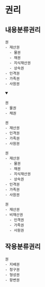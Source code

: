 # 권리


## 내용분류권리
```
권
- 재산권
  - 물권
  - 채권
  - 지식재산권
  - 상속권
- 인격권
- 가족권
- 사원권
```
<details open>
    <summary></summary>

```
권
- 물권
- 채권
```
```
권
- 재산권
- 인격권
- 가족권
- 사원권
```
```
권
- 재산권
  - 물권
  - 채권
  - 지식재산권
  - 상속권
- 인격권
- 가족권
- 사원권
```
```
권
- 재산권
- 비재산권
  - 인격권
  - 가족권
  - 사원권
```
</details>



## 작용분류권리
```
권
- 지배권
- 청구권
- 형성권
- 항변권
```
